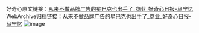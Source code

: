 好奇心原文链接：[从来不做品牌广告的星巴克也出手了_商业_好奇心日报-马宁忆](https://www.qdaily.com/articles/2664.html)
WebArchive归档链接：[从来不做品牌广告的星巴克也出手了_商业_好奇心日报-马宁忆](http://web.archive.org/web/20190623151326/https://www.qdaily.com/articles/2664.html)
![image](http://ww3.sinaimg.cn/large/007d5XDply1g3v6e5n8x4j30u03lnqtw)